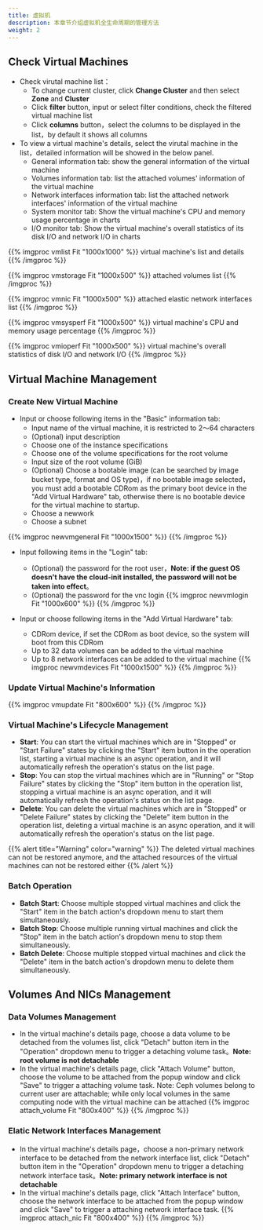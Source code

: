 ```yaml
---
title: 虚拟机
description: 本章节介绍虚拟机全生命周期的管理方法
weight: 2
---
```


## Check Virtual Machines

* Check virutal machine list：
  * To change current cluster, click **Change Cluster** and then select **Zone** and **Cluster**
  * Click **filter** button, input or select filter conditions, check the filtered virtual machine list
  * Click **columns** button，select the columns to be displayed in the list，by default it shows all columns
* To view a virtual machine's details, select the virutal machine in the list，detailed information will be showed in the below panel.
  * General information tab: show the general information of the virtual machine
  * Volumes information tab: list the attached volumes' information of the virtual machine 
  * Network interfaces information tab: list the attached network interfaces' information of the virtual machine 
  * System monitor tab: Show the virtual machine's CPU and memory usage percentage in charts 
  * I/O monitor tab: Show the virtual machine's overall statistics of its disk I/O and network I/O in charts

{{% imgproc vmlist Fit "1000x1000" %}}
virtual machine's list and details 
{{% /imgproc %}}

{{% imgproc vmstorage Fit "1000x500" %}}
attached volumes list
{{% /imgproc %}}

{{% imgproc vmnic Fit "1000x500" %}}
attached elastic network interfaces list
{{% /imgproc %}}

{{% imgproc vmsysperf Fit "1000x500" %}}
virtual machine's CPU and memory usage percentage
{{% /imgproc %}}

{{% imgproc vmioperf Fit "1000x500" %}}
virtual machine's overall statistics of disk I/O and network I/O
{{% /imgproc %}}

## Virtual Machine Management

### Create New Virtual Machine
* Input or choose following items in the "Basic" information tab:
  * Input name of the virtual machine, it is restricted to 2～64 characters
  * (Optional) input description
  * Choose one of the instance specifications 
  * Choose one of the volume specifications for the root volume
  * Input size of the root volume (GiB) 
  * (Optional) Choose a bootable image (can be searched by image bucket type, format and OS type)，if no bootable image selected，you must add a bootable CDRom as the primary boot device in the "Add Virtual Hardware" tab, otherwise there is no bootable device for the virtual machine to startup.
  * Choose a newwork
  * Choose a subnet

{{% imgproc newvmgeneral Fit "1000x1500" %}}
{{% /imgproc %}}

* Input following items in the "Login" tab:
  * (Optional) the password for the root user，**Note: if the guest OS doesn't have the cloud-init installed, the password will not be taken into effect**。
  * (Optional) the password for the vnc login
{{% imgproc newvmlogin Fit "1000x600" %}}
{{% /imgproc %}}

* Input or choose following items in the "Add Virtual Hardware" tab:
  * CDRom device, if set the CDRom as boot device, so the system will boot from this CDRom 
  * Up to 32 data volumes can be added to the virtual machine 
  * Up to 8 network interfaces can be added to the virtual machine
{{% imgproc newvmdevices Fit "1000x1500" %}}
{{% /imgproc %}}

### Update Virtual Machine's Information

{{% imgproc vmupdate Fit "800x600" %}}
{{% /imgproc %}}

### Virtual Machine's Lifecycle Management 

* **Start**: You can start the virtual machines which are in "Stopped" or "Start Failure" states by clicking the "Start" item button in the operation list, starting a virtual machine is an async operation, and it will automatically refresh the operation's status on the list page. 
* **Stop**: You can stop the virtual machines which are in "Running" or "Stop Failure" states by clicking the "Stop" item button in the operation list, stopping a virtual machine is an async operation, and it will automatically refresh the operation's status on the list page. 
* **Delete**: You can delete the virtual machines which are in "Stopped" or "Delete Failure" states by clicking the "Delete" item button in the operation list, deleting a virtual machine is an async operation, and it will automatically refresh the operation's status on the list page. 
  
{{% alert title="Warning" color="warning" %}}
The deleted virtual machines can not be restored anymore, and the attached resources of the virtual machines can not be restored either
{{% /alert %}}

### Batch Operation

* **Batch Start**: Choose multiple stopped virtual machines and click the "Start" item in the batch action's dropdown menu to start them simultaneously.
* **Batch Stop**: Choose multiple running virtual machines and click the "Stop" item in the batch action's dropdown menu to stop them simultaneously.
* **Batch Delete**: Choose multiple stopped virtual machines and click the "Delete" item in the batch action's dropdown menu to delete them simultaneously.

## Volumes And NICs Management

### Data Volumes Management
* In the virtual machine's details page, choose a data volume to be detached from the volumes list, click "Detach" button item in the "Operation" dropdown menu to trigger a detaching volume task。**Note: root volume is not detachable**
* In the virtual machine's details page, click "Attach Volume" button, choose the volume to be attached from the popup window and click "Save" to trigger a attaching volume task. Note: Ceph volumes belong to current user are attachable; while only local volumes in the same computing node with the virtual machine can be attached 
{{% imgproc attach_volume Fit "800x400" %}}
{{% /imgproc %}}

### Elatic Network Interfaces Management
* In the virtual machine's details page，choose a non-primary network interface to be detached from the network interface list, click "Detach" button item in the "Operation" dropdown menu to trigger a detaching network interface task。**Note: primary network interface is not detachable**
* In the virtual machine's details page, click "Attach Interface" button, choose the network interface to be attached from the popup window and click "Save" to trigger a attaching network interface task. 
{{% imgproc attach_nic Fit "800x400" %}}
{{% /imgproc %}}